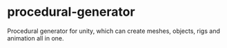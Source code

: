 # procedural-generator
Procedural generator for unity, which can create meshes, objects, rigs and animation all in one.
